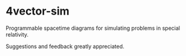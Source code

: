 # 4vector-sim
Programmable spacetime diagrams for simulating problems in special relativity.

Suggestions and feedback greatly appreciated.